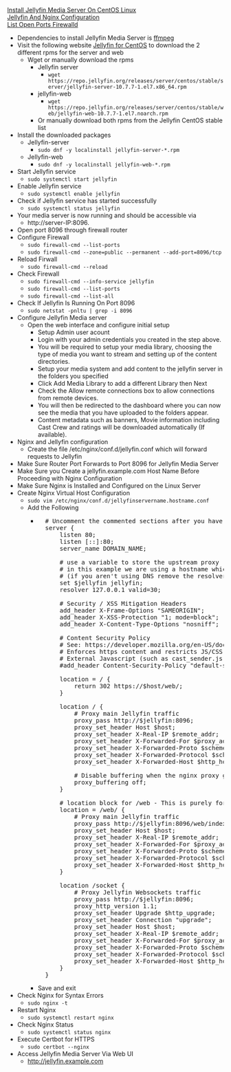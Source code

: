 [Install Jellyfin Media Server On CentOS Linux](https://computingforgeeks.com/install-jellyfin-media-server-on-centos-linux/)<br />
[Jellyfin And Nginx Configuration](https://jellyfin.org/docs/general/networking/nginx.html)<br />
[List Open Ports Firewalld](https://linuxhint.com/list_open_ports_firewalld/)<br />

* Dependencies to install Jellyfin Media Server is [ffmpeg](https://github.com/Cuates/centosinstall/blob/master/additionalpackage/ffmpeg)
* Visit the following website [Jellyfin for CentOS](https://repo.jellyfin.org/releases/server/centos/stable/) to download the 2 different rpms for the server and web
  * Wget or manually download the rpms
    * Jellyfin server
      * `wget https://repo.jellyfin.org/releases/server/centos/stable/server/jellyfin-server-10.7.7-1.el7.x86_64.rpm`
    * jellyfin-web
      * `wget https://repo.jellyfin.org/releases/server/centos/stable/web/jellyfin-web-10.7.7-1.el7.noarch.rpm`
    * Or manually download both rpms from the Jellyfin CentOS stable list
* Install the downloaded packages
  * Jellyfin-server
    * `sudo dnf -y localinstall jellyfin-server-*.rpm`
  * Jellyfin-web
    * `sudo dnf -y localinstall jellyfin-web-*.rpm`
* Start Jellyfin service
  * `sudo systemctl start jellyfin`
* Enable Jellyfin service
  * `sudo systemctl enable jellyfin`
* Check if Jellyfin service has started successfully
  * `sudo systemctl status jellyfin`
* Your media server is now running and should be accessible via
  * http://server-IP:8096.
* Open port 8096 through firewall router
* Configure Firewall
  * `sudo firewall-cmd --list-ports`
  * `sudo firewall-cmd --zone=public --permanent --add-port=8096/tcp`
* Reload Firwall
  * `sudo firewall-cmd --reload`
* Check Firewall
  * `sudo firewall-cmd --info-service jellyfin`
  * `sudo firewall-cmd --list-ports`
  * `sudo firewall-cmd --list-all`
* Check If Jellyfin Is Running On Port 8096
  * `sudo netstat -pnltu | grep -i 8096`
* Configure Jellyfin Media server
  * Open the web interface and configure initial setup
    * Setup Admin user acount
    * Login with your admin credentials you created in the step above.
    * You will be required to setup your media library, choosing the type of media you want to stream and setting up of the content directories.
    * Setup your media system and add content to the jellyfin server in the folders you specified
    * Click Add Media Library to add a different Library then Next
    * Check the Allow remote connections box to allow connections from remote devices.
    * You will then be redirected to the dashboard where you can now see the media that you have uploaded to the folders appear.
    * Content metadata such as banners, Movie information including Cast Crew and ratings will be downloaded automatically (If available).
* Nginx and Jellyfin configuration
  * Create the file /etc/nginx/conf.d/jellyfin.conf which will forward requests to Jellyfin
* Make Sure Router Port Forwards to Port 8096 for Jellyfin Media Server
* Make Sure you Create a jellyfin.example.com Host Name Before Proceeding with Nginx Configuration
* Make Sure Nginx is Installed and Configured on the Linux Server
* Create Nginx Virtual Host Configuration
  * `sudo vim /etc/nginx/conf.d/jellyfinservername.hostname.conf`
  * Add the Following
    * <pre>
        # Uncomment the commented sections after you have acquired a SSL Certificate
        server {
            listen 80;
            listen [::]:80;
            server_name DOMAIN_NAME;

            # use a variable to store the upstream proxy
            # in this example we are using a hostname which is resolved via DNS
            # (if you aren't using DNS remove the resolver line and change the variable to point to an IP address e.g `set $jellyfin 127.0.0.1`)
            set $jellyfin jellyfin;
            resolver 127.0.0.1 valid=30;

            # Security / XSS Mitigation Headers
            add_header X-Frame-Options "SAMEORIGIN";
            add_header X-XSS-Protection "1; mode=block";
            add_header X-Content-Type-Options "nosniff";

            # Content Security Policy
            # See: https://developer.mozilla.org/en-US/docs/Web/HTTP/CSP
            # Enforces https content and restricts JS/CSS to origin
            # External Javascript (such as cast_sender.js for Chromecast) must be whitelisted.
            #add_header Content-Security-Policy "default-src https: data: blob: http://image.tmdb.org; style-src 'self' 'unsafe-inline'; script-src 'self' 'unsafe-inline' https://www.gstatic.com/cv/js/sender/v1/cast_sender.js https://www.youtube.com blob:; worker-src 'self' blob:; connect-src 'self'; object-src 'none'; frame-ancestors 'self'";

            location = / {
                return 302 https://$host/web/;
            }

            location / {
                # Proxy main Jellyfin traffic
                proxy_pass http://$jellyfin:8096;
                proxy_set_header Host $host;
                proxy_set_header X-Real-IP $remote_addr;
                proxy_set_header X-Forwarded-For $proxy_add_x_forwarded_for;
                proxy_set_header X-Forwarded-Proto $scheme;
                proxy_set_header X-Forwarded-Protocol $scheme;
                proxy_set_header X-Forwarded-Host $http_host;

                # Disable buffering when the nginx proxy gets very resource heavy upon streaming
                proxy_buffering off;
            }

            # location block for /web - This is purely for aesthetics so /web/#!/ works instead of having to go to /web/index.html/#!/
            location = /web/ {
                # Proxy main Jellyfin traffic
                proxy_pass http://$jellyfin:8096/web/index.html;
                proxy_set_header Host $host;
                proxy_set_header X-Real-IP $remote_addr;
                proxy_set_header X-Forwarded-For $proxy_add_x_forwarded_for;
                proxy_set_header X-Forwarded-Proto $scheme;
                proxy_set_header X-Forwarded-Protocol $scheme;
                proxy_set_header X-Forwarded-Host $http_host;
            }

            location /socket {
                # Proxy Jellyfin Websockets traffic
                proxy_pass http://$jellyfin:8096;
                proxy_http_version 1.1;
                proxy_set_header Upgrade $http_upgrade;
                proxy_set_header Connection "upgrade";
                proxy_set_header Host $host;
                proxy_set_header X-Real-IP $remote_addr;
                proxy_set_header X-Forwarded-For $proxy_add_x_forwarded_for;
                proxy_set_header X-Forwarded-Proto $scheme;
                proxy_set_header X-Forwarded-Protocol $scheme;
                proxy_set_header X-Forwarded-Host $http_host;
            }
        }
      </pre>
    * Save and exit
* Check Nginx for Syntax Errors
  * `sudo nginx -t`
* Restart Nginx
  * `sudo systemctl restart nginx`
* Check Nginx Status
  * `sudo systemctl status nginx`
* Execute Certbot for HTTPS
  * `sudo certbot --nginx`
* Access Jellyfin Media Server Via Web UI
  * http://jellyfin.example.com
